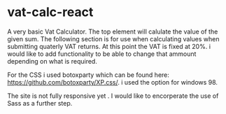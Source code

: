 # vat-calc-react

A very basic Vat Calculator. The top element will calulate the value of the given sum. The following section is for use when calculating values when submitting quaterly VAT returns. At this point the VAT is fixed at 20%. i would like to add functionality to be able to change that ammount depending on what is required. 

For the CSS i used botoxparty which can be found here: https://github.com/botoxparty/XP.css/. i used the option for windows 98. 

The site is not fully responsive yet . I would like to encorperate the use of Sass as a further step.
